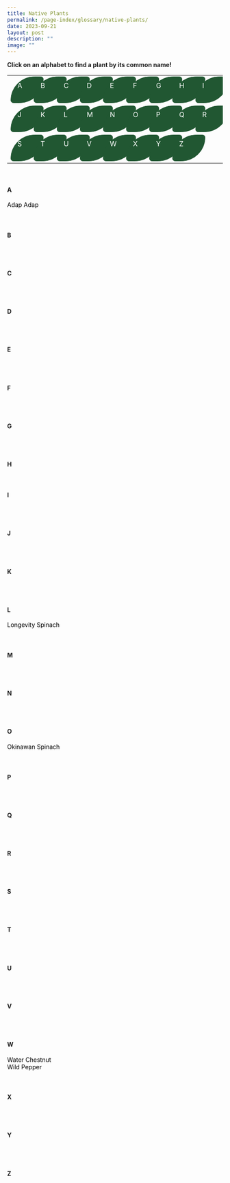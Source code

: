 ```yaml
---
title: Native Plants
permalink: /page-index/glossary/native-plants/
date: 2023-09-21
layout: post
description: ""
image: ""
---
```

<style>
	a:link.body, a:visited.body {
		color: black;
		text-decoration: none;
	}
	
	a:hover.body {
		color: #215732;
		text-decoration:underline;
	}
	
	table a:link {
		color: white;
	}
	
	tr {
		height:100%;
		width: 95%;
		display: flex;
		flex-direction: row;
		flex-wrap: wrap;
		column-gap: 38px;
		overflow: visible;
	}
	
	.button-leaf {
		height: 40px;
		width: 45px;
		padding: 10px 15px 10px ;
	  background-color: #215732;
	  border: 1px solid #215732;
	  border-radius: 95px 11px;
	  color: white !important;
	}
</style>

<a id="top"></a>
<strong>Click on an alphabet to find a plant by its common name!</strong>
<table>
	<tbody>
		<tr>
			<td style="width:0; border-bottom:0px"><a style="text-decoration: none" href="#a"><div class="button-leaf">A</div></a></td>
			<td style="width:0; border-bottom:0px"><a style="text-decoration:none" href="#b"><div class="button-leaf">B</div></a></td>
			<td style="width:0; border-bottom:0px"><a style="text-decoration:none" href="#c"><div class="button-leaf">C</div></a></td>
			<td style="width:0; border-bottom:0px"><a style="text-decoration:none" href="#d"><div class="button-leaf">D</div></a></td>
			<td style="width:0; border-bottom:0px"><a style="text-decoration:none" href="#e"><div class="button-leaf">E</div></a></td>
			<td style="width:0; border-bottom:0px"><a style="text-decoration:none" href="#f"><div class="button-leaf">F</div></a></td>
			<td style="width:0; border-bottom:0px"><a style="text-decoration:none" href="#g"><div class="button-leaf">G</div></a></td>
			<td style="width:0; border-bottom:0px"><a style="text-decoration:none" href="#h"><div class="button-leaf">H</div></a></td>
			<td style="width:0; border-bottom:0px"><a style="text-decoration:none" href="#i"><div class="button-leaf">I</div></a></td>
			<td style="width:0; border-bottom:0px"><a style="text-decoration:none" href="#j"><div class="button-leaf">J</div></a></td>
			<td style="width:0; border-bottom:0px"><a style="text-decoration:none" href="#k"><div class="button-leaf">K</div></a></td>
			<td style="width:0; border-bottom:0px"><a style="text-decoration:none" href="#l"><div class="button-leaf">L</div></a></td>
			<td style="width:0; border-bottom:0px"><a style="text-decoration:none" href="#m"><div class="button-leaf">M</div></a></td>
			<td style="width:0; border-bottom:0px"><a style="text-decoration:none" href="#n"><div class="button-leaf">N</div></a></td>
			<td style="width:0; border-bottom:0px"><a style="text-decoration:none" href="#o"><div class="button-leaf">O</div></a></td>
			<td style="width:0; border-bottom:0px"><a style="text-decoration:none" href="#p"><div class="button-leaf">P</div></a></td>
			<td style="width:0; border-bottom:0px"><a style="text-decoration:none" href="#q"><div class="button-leaf">Q</div></a></td>
			<td style="width:0; border-bottom:0px"><a style="text-decoration:none" href="#r"><div class="button-leaf">R</div></a></td>
			<td style="width:0; border-bottom:0px"><a style="text-decoration:none" href="#s"><div class="button-leaf">S</div></a></td>
			<td style="width:0; border-bottom:0px"><a style="text-decoration:none" href="#t"><div class="button-leaf">T</div></a></td>
			<td style="width:0; border-bottom:0px"><a style="text-decoration:none" href="#u"><div class="button-leaf">U</div></a></td>
			<td style="width:0; border-bottom:0px"><a style="text-decoration:none" href="#v"><div class="button-leaf">V</div></a></td>
			<td style="width:0; border-bottom:0px"><a style="text-decoration:none" href="#w"><div class="button-leaf">W</div></a></td>
			<td style="width:0; border-bottom:0px"><a style="text-decoration:none" href="#x"><div class="button-leaf">X</div></a></td>
			<td style="width:0; border-bottom:0px"><a style="text-decoration:none" href="#y"><div class="button-leaf">Y</div></a></td>
			<td style="width:0; border-bottom:0px"><a style="text-decoration:none" href="#z"><div class="button-leaf">Z</div></a></td>
		</tr>
	</tbody>
</table>
<br>

<section>
<h4 id="a">A</h4>
	<a class="body" href="/page-index/ornamental-plants/adap-adap/">Adap Adap</a><br>
	<br><br>
</section>

<section>
	<h4 id="b">B</h4>
	 <br><br>
</section>

<section>
<h4 id="c">C</h4>
	 <br><br>
</section>

<section>
<h4 id="d">D</h4>
	<br><br>
</section>

<section>
<h4 id="e">E</h4>
	<br><br>
</section>

<section>
<h4 id="f">F</h4>
	<br><br>
</section>

<section>
<h4 id="g">G</h4>
<br><br>
</section>

<section>
<h4 id="h">H</h4>
<br>
</section>

<section>
<h4 id="i">I</h4>
<br><br>
</section>

<section>
<h4 id="j">J</h4>
	<br><br>
	</section>

<section>
<h4 id="k">K</h4>
<br><br>
</section>

<section>
<h4 id="l">L</h4>
	<a class="body" href="/page-index/edible-plants/longevity-spinach/">Longevity Spinach</a><br>
<br><br>
</section>

<section>
<h4 id="m">M</h4>
	<br><br>
</section>

<section>
<h4 id="n">N</h4>
<br><br>
	</section>
	
<section>
<h4 id="o">O</h4>
	<a class="body" href="/page-index/edible-plants/okinawan-spinach/">Okinawan Spinach</a><br>
<br><br>
</section>

<section>
<h4 id="p">P</h4>
<br><br>
</section>

<section>
<h4 id="q">Q</h4>
<br><br>
	</section>
	
<section>
<h4 id="r">R</h4>
	<br><br>
</section>

<section>
<h4 id="s">S</h4>
<br><br>
</section>

<section>
<h4 id="t">T</h4>
	<br><br>
</section>

<section>
<h4 id="u">U</h4>
	<br><br>
</section>

<section>
<h4 id="v">V</h4>
	<br><br>
</section>
	
<section>
<h4 id="w">W</h4>
	<a class="body" href="/page-index/edible-plants/water-chestnut/">Water Chestnut</a><br>
	<a class="body" href="/page-index/edible-plants/wild-pepper/">Wild Pepper</a><br>
	<br><br>
</section>

<section>
<h4 id="x">X</h4>
	<br><br>
</section>
	
<section>
<h4 id="y">Y</h4>
	<br><br>
</section>
	
<section>
<h4 id="z">Z</h4>
	<br><br>
</section>